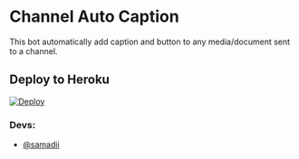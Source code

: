 # Channel Auto Caption 

This bot automatically add caption and button to any media/document sent to a channel.

## Deploy to Heroku

[![Deploy](https://www.herokucdn.com/deploy/button.svg)](https://heroku.com/deploy?template=https://github.com/bulanbintang69/Base-2-caption)


### Devs: 
- [@samadii](https://github.com/samadii)
